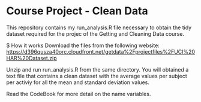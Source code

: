 # Course Project - Clean Data

This repository contains my run_analysis.R file necessary to obtain the tidy dataset required for the projec of the Getting and Cleaning Data course.

$ How it works
Download the files from the following website:
https://d396qusza40orc.cloudfront.net/getdata%2Fprojectfiles%2FUCI%20HAR%20Dataset.zip

Unzip and run run_analysis.R from the same directory. You will obtained a text file that contains a clean dataset with the average
values per subject per activiy for all the mean and standard deviation values. 

Read the CodeBook for more detail on the name variables.   
